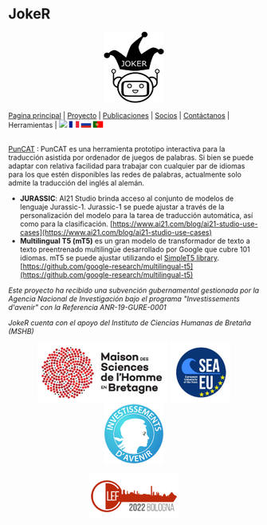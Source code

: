# JokeR
<p align="center">
  <img src="../img/Joker.png" width="120" height="142">
</p>

 [Pagina principal](index) | [Proyecto](project) | [Publicaciones](publications) | [Socios](partners) | [Contáctanos](contact) | Herramientas | [<img src="../img/drapeau EN.png" width="20">](https://lepocci.github.io/joker-/EN/index) [<img src="../img/drapeau FR.png" width="20">](https://lepocci.github.io/joker-/FR/index)  [<img src="../img/drapeau RU.png" width="20">](https://lepocci.github.io/joker-/RU/index)  [<img src="../img/drapeau PT.png" width="20">](https://lepocci.github.io/joker-/PT/index)
<br>

<br> [PunCAT](https://github.com/OFAI/PunCAT) : PunCAT es una herramienta prototipo interactiva para la traducción asistida por ordenador de juegos de palabras. Si bien se puede adaptar con relativa facilidad para trabajar con cualquier par de idiomas para los que estén disponibles las redes de palabras, actualmente solo admite la traducción del inglés al alemán.

* **JURASSIC**: AI21 Studio brinda acceso al conjunto de modelos de lenguaje Jurassic-1. Jurassic-1 se puede ajustar a través de la personalización del modelo para la tarea de traducción automática, así como para la clasificación. [https://www.ai21.com/blog/ai21-studio-use-cases](https://www.ai21.com/blog/ai21-studio-use-cases)
* **Multilingual T5 (mT5)**  es un gran modelo de transformador de texto a texto preentrenado multilingüe desarrollado por Google que cubre 101 idiomas. mT5 se puede ajustar utilizando el [SimpleT5 library](https://github.com/Shivanandroy/simpleT5/). [https://github.com/google-research/multilingual-t5](https://github.com/google-research/multilingual-t5)

<p>
<em>Este proyecto ha recibido una subvención gubernamental gestionada por la Agencia Nacional de Investigación bajo el programa "Investissements d'avenir" con la Referencia ANR-19-GURE-0001</em>
</p>
<p>
<em>JokeR cuenta con el apoyo del Instituto de Ciencias Humanas de Bretaña (MSHB)</em>
</p>
<div align="center">
  <a href="https://www.mshb.fr"><img src="../img/MSHB.jpg" height="120"></a>
  <a href="https://sea-eu.org/?lang=fr"><img src="../img/SEA-EU.png" height="120"></a>
  <a href="https://www.gouvernement.fr/le-programme-d-investissements-d-avenir"><img src="../img/Investissement avenir.jpeg" height="120"></a>
</div>
<br />
<div align="center">
  <a href="https://clef2022.clef-initiative.eu/index.php"><img src="../img/CLEF2022.png" height="90"></a> 
</div>
